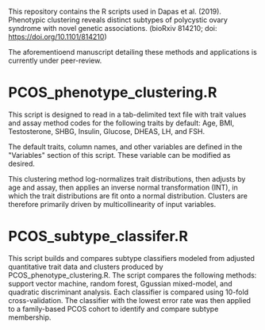 This repository contains the R scripts used in Dapas et al. (2019). Phenotypic clustering reveals distinct subtypes of polycystic ovary syndrome with novel genetic associations. (bioRxiv 814210; doi: https://doi.org/10.1101/814210)

The aforementioend manuscript detailing these methods and applications is currently under peer-review.


# PCOS_phenotype_clustering.R
This script is designed to read in a tab-delimited text file with trait values and assay method codes for the following traits by default: Age, BMI, Testosterone, SHBG, Insulin, Glucose, DHEAS, LH, and FSH.

The default traits, column names, and other variables are defined in the "Variables" section of this script. These variable can be modified as desired. 

This clustering method log-normalizes trait distributions, then adjusts by age and assay, then applies an inverse normal transformation (INT), in which the trait distributions are fit onto a normal distribution. Clusters are therefore primarily driven by multicollinearity of input variables.


# PCOS_subtype_classifer.R
This script builds and compares subtype classifiers modeled from adjusted quantitative trait data and clusters produced by PCOS_phenotype_clustering.R. The script compares the following methods: support vector machine, random forest, Ggussian mixed-model, and quadratic discriminant analysis. Each classifier is compared using 10-fold cross-validation. The classifier with the lowest error rate was then applied to a family-based PCOS cohort to identify and compare subtype membership.
